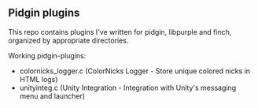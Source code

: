 Pidgin plugins
--------------

This repo contains plugins I've written for pidgin, libpurple and finch,
organized by appropriate directories.

Working pidgin-plugins:
- colornicks_logger.c (ColorNicks Logger - Store unique colored nicks in HTML logs)
- unityinteg.c        (Unity Integration - Integration with Unity's messaging menu and launcher)
